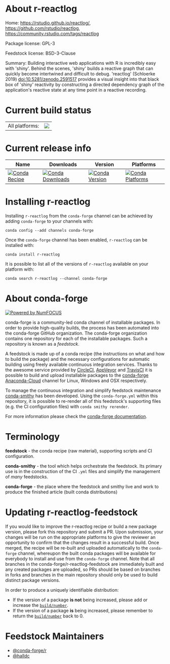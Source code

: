 About r-reactlog
================

Home: https://rstudio.github.io/reactlog/, https://github.com/rstudio/reactlog, https://community.rstudio.com/tags/reactlog

Package license: GPL-3

Feedstock license: BSD-3-Clause

Summary: Building interactive web applications with R is incredibly easy with 'shiny'. Behind the scenes, 'shiny' builds a reactive graph that can quickly become intertwined and difficult to debug. 'reactlog'  (Schloerke 2019) <doi:10.5281/zenodo.2591517> provides a visual insight into that black box of 'shiny' reactivity by constructing a directed dependency graph of the application's reactive state at any time point in a reactive recording.



Current build status
====================


<table><tr><td>All platforms:</td>
    <td>
      <a href="https://dev.azure.com/conda-forge/feedstock-builds/_build/latest?definitionId=6590&branchName=master">
        <img src="https://dev.azure.com/conda-forge/feedstock-builds/_apis/build/status/r-reactlog-feedstock?branchName=master">
      </a>
    </td>
  </tr>
</table>

Current release info
====================

| Name | Downloads | Version | Platforms |
| --- | --- | --- | --- |
| [![Conda Recipe](https://img.shields.io/badge/recipe-r--reactlog-green.svg)](https://anaconda.org/conda-forge/r-reactlog) | [![Conda Downloads](https://img.shields.io/conda/dn/conda-forge/r-reactlog.svg)](https://anaconda.org/conda-forge/r-reactlog) | [![Conda Version](https://img.shields.io/conda/vn/conda-forge/r-reactlog.svg)](https://anaconda.org/conda-forge/r-reactlog) | [![Conda Platforms](https://img.shields.io/conda/pn/conda-forge/r-reactlog.svg)](https://anaconda.org/conda-forge/r-reactlog) |

Installing r-reactlog
=====================

Installing `r-reactlog` from the `conda-forge` channel can be achieved by adding `conda-forge` to your channels with:

```
conda config --add channels conda-forge
```

Once the `conda-forge` channel has been enabled, `r-reactlog` can be installed with:

```
conda install r-reactlog
```

It is possible to list all of the versions of `r-reactlog` available on your platform with:

```
conda search r-reactlog --channel conda-forge
```


About conda-forge
=================

[![Powered by NumFOCUS](https://img.shields.io/badge/powered%20by-NumFOCUS-orange.svg?style=flat&colorA=E1523D&colorB=007D8A)](http://numfocus.org)

conda-forge is a community-led conda channel of installable packages.
In order to provide high-quality builds, the process has been automated into the
conda-forge GitHub organization. The conda-forge organization contains one repository
for each of the installable packages. Such a repository is known as a *feedstock*.

A feedstock is made up of a conda recipe (the instructions on what and how to build
the package) and the necessary configurations for automatic building using freely
available continuous integration services. Thanks to the awesome service provided by
[CircleCI](https://circleci.com/), [AppVeyor](https://www.appveyor.com/)
and [TravisCI](https://travis-ci.com/) it is possible to build and upload installable
packages to the [conda-forge](https://anaconda.org/conda-forge)
[Anaconda-Cloud](https://anaconda.org/) channel for Linux, Windows and OSX respectively.

To manage the continuous integration and simplify feedstock maintenance
[conda-smithy](https://github.com/conda-forge/conda-smithy) has been developed.
Using the ``conda-forge.yml`` within this repository, it is possible to re-render all of
this feedstock's supporting files (e.g. the CI configuration files) with ``conda smithy rerender``.

For more information please check the [conda-forge documentation](https://conda-forge.org/docs/).

Terminology
===========

**feedstock** - the conda recipe (raw material), supporting scripts and CI configuration.

**conda-smithy** - the tool which helps orchestrate the feedstock.
                   Its primary use is in the construction of the CI ``.yml`` files
                   and simplify the management of *many* feedstocks.

**conda-forge** - the place where the feedstock and smithy live and work to
                  produce the finished article (built conda distributions)


Updating r-reactlog-feedstock
=============================

If you would like to improve the r-reactlog recipe or build a new
package version, please fork this repository and submit a PR. Upon submission,
your changes will be run on the appropriate platforms to give the reviewer an
opportunity to confirm that the changes result in a successful build. Once
merged, the recipe will be re-built and uploaded automatically to the
`conda-forge` channel, whereupon the built conda packages will be available for
everybody to install and use from the `conda-forge` channel.
Note that all branches in the conda-forge/r-reactlog-feedstock are
immediately built and any created packages are uploaded, so PRs should be based
on branches in forks and branches in the main repository should only be used to
build distinct package versions.

In order to produce a uniquely identifiable distribution:
 * If the version of a package **is not** being increased, please add or increase
   the [``build/number``](https://conda.io/docs/user-guide/tasks/build-packages/define-metadata.html#build-number-and-string).
 * If the version of a package **is** being increased, please remember to return
   the [``build/number``](https://conda.io/docs/user-guide/tasks/build-packages/define-metadata.html#build-number-and-string)
   back to 0.

Feedstock Maintainers
=====================

* [@conda-forge/r](https://github.com/conda-forge/r/)
* [@halldc](https://github.com/halldc/)

